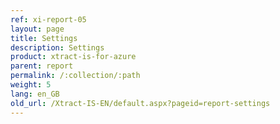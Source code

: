 ```yaml
---
ref: xi-report-05
layout: page
title: Settings
description: Settings
product: xtract-is-for-azure
parent: report
permalink: /:collection/:path
weight: 5
lang: en_GB
old_url: /Xtract-IS-EN/default.aspx?pageid=report-settings
---
```


